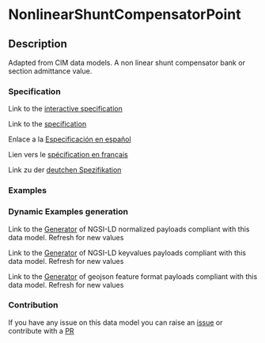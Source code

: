 # NonlinearShuntCompensatorPoint

## Description 

Adapted from CIM data models. A non linear shunt compensator bank or section admittance value.
### Specification

Link to the [interactive specification](https://swagger.lab.fiware.org/?url=https://smart-data-models.github.io/dataModel.EnergyCIM/NonlinearShuntCompensatorPoint/swagger.yaml)

Link to the [specification](https://smart-data-models.github.io/dataModel.EnergyCIM/NonlinearShuntCompensatorPoint/doc/spec.md)

Enlace a la [Especificación en español](https://smart-data-models.github.io/dataModel.EnergyCIM/NonlinearShuntCompensatorPoint/doc/spec_ES.md)

Lien vers le [spécification en français](https://smart-data-models.github.io/dataModel.EnergyCIM/NonlinearShuntCompensatorPoint/doc/spec_FR.md)

Link zu der [deutchen Spezifikation](https://smart-data-models.github.io/dataModel.EnergyCIM/NonlinearShuntCompensatorPoint/doc/spec_DE.md)
### Examples
### Dynamic Examples generation

Link to the [Generator](https://smartdatamodels.org/extra/ngsi-ld_generator_v0.92.php?schemaUrl=https://raw.githubusercontent.com/smart-data-models/dataModel.EnergyCIM/master/NonlinearShuntCompensatorPoint/schema.json&email=info@smartdatamodels.org) of NGSI-LD normalized payloads compliant with this data model. Refresh for new values

Link to the [Generator](https://smartdatamodels.org/extra/ngsi-ld_generator_keyvalues_v0.92.php?schemaUrl=https://raw.githubusercontent.com/smart-data-models/dataModel.EnergyCIM/master/NonlinearShuntCompensatorPoint/schema.json&email=info@smartdatamodels.org) of NGSI-LD keyvalues payloads compliant with this data model. Refresh for new values

Link to the [Generator](https://smartdatamodels.org/extra/geojson_features_generator_v1.0.php?schemaUrl=https://raw.githubusercontent.com/smart-data-models/dataModel.EnergyCIM/master/NonlinearShuntCompensatorPoint/schema.json&email=info@smartdatamodels.org) of geojson feature format payloads compliant with this data model. Refresh for new values
### Contribution

 If you have any issue on this data model you can raise an [issue](https://github.com/smart-data-models/dataModel.EnergyCIM/issues)  or contribute with a [PR](https://github.com/smart-data-models/dataModel.EnergyCIM/pulls)